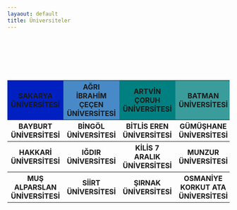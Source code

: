```yaml
---
layaout: default
title: Üniversiteler
---
```


<br><br>
<table id="unv">
  <br><br>
  <tr>
    <th style="background-color: #0020C2"; border=10px; solid #FFFFFF>SAKARYA ÜNİVERSİTESİ</th>
    <th style="background-color: #488AC7">AĞRI İBRAHİM ÇEÇEN ÜNİVERSİTESİ</th>
    <th style="background-color: #008080">ARTVİN ÇORUH ÜNİVERSİTESİ</th>
    <th style="background-color: #3B9C9C">BATMAN ÜNİVERSİTESİ</th>
  </tr>
  <tr>
    <th>BAYBURT ÜNİVERSİTESİ</th>
    <th>BİNGÖL ÜNİVERSİTESİ</th>
    <th>BİTLİS EREN ÜNİVERSİTESİ</th>
    <th>GÜMÜŞHANE ÜNİVERSİTESİ</th>
  </tr>
  <tr>
    <th>HAKKARİ ÜNİVERSİTESİ</th>
    <th>IĞDIR ÜNİVERSİTESİ</th>
    <th>KİLİS 7 ARALIK ÜNİVERSİTESİ</th>
    <th>MUNZUR ÜNİVERSİTESİ</th>
  </tr>
  <tr>
    <th>MUŞ ALPARSLAN ÜNİVERSİTESİ</th>
    <th>SİİRT ÜNİVERSİTESİ</th>
    <th>ŞIRNAK ÜNİVERSİTESİ</th>
    <th>OSMANİYE KORKUT ATA ÜNİVERSİTESİ</th>
  </tr>
</table>
